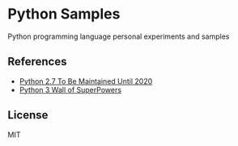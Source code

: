 # Python Samples

Python programming language personal experiments and samples

## References

- [Python 2.7 To Be Maintained Until 2020](http://www.i-programmer.info/news/216-python/7179-python-27-to-be-maintained-until-2020.htmlTBD)
- [Python 3 Wall of SuperPowers](http://python3wos.appspot.com/)

## License

MIT



